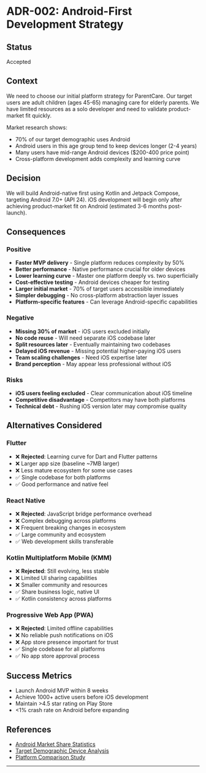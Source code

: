

# ADR-002: Android-First Development Strategy

## Status
Accepted

## Context
We need to choose our initial platform strategy for ParentCare. Our target users are adult children (ages 45-65) managing care for elderly parents. We have limited resources as a solo developer and need to validate product-market fit quickly.

Market research shows:
- 70% of our target demographic uses Android
- Android users in this age group tend to keep devices longer (2-4 years)
- Many users have mid-range Android devices ($200-400 price point)
- Cross-platform development adds complexity and learning curve

## Decision
We will build Android-native first using Kotlin and Jetpack Compose, targeting Android 7.0+ (API 24). iOS development will begin only after achieving product-market fit on Android (estimated 3-6 months post-launch).

## Consequences

### Positive
- **Faster MVP delivery** - Single platform reduces complexity by 50%
- **Better performance** - Native performance crucial for older devices
- **Lower learning curve** - Master one platform deeply vs. two superficially
- **Cost-effective testing** - Android devices cheaper for testing
- **Larger initial market** - 70% of target users accessible immediately
- **Simpler debugging** - No cross-platform abstraction layer issues
- **Platform-specific features** - Can leverage Android-specific capabilities

### Negative
- **Missing 30% of market** - iOS users excluded initially
- **No code reuse** - Will need separate iOS codebase later
- **Split resources later** - Eventually maintaining two codebases
- **Delayed iOS revenue** - Missing potential higher-paying iOS users
- **Team scaling challenges** - Need iOS expertise later
- **Brand perception** - May appear less professional without iOS

### Risks
- **iOS users feeling excluded** - Clear communication about iOS timeline
- **Competitive disadvantage** - Competitors may have both platforms
- **Technical debt** - Rushing iOS version later may compromise quality

## Alternatives Considered

### Flutter
- ❌ **Rejected**: Learning curve for Dart and Flutter patterns
- ❌ Larger app size (baseline ~7MB larger)
- ❌ Less mature ecosystem for some use cases
- ✅ Single codebase for both platforms
- ✅ Good performance and native feel

### React Native
- ❌ **Rejected**: JavaScript bridge performance overhead
- ❌ Complex debugging across platforms
- ❌ Frequent breaking changes in ecosystem
- ✅ Large community and ecosystem
- ✅ Web development skills transferable

### Kotlin Multiplatform Mobile (KMM)
- ❌ **Rejected**: Still evolving, less stable
- ❌ Limited UI sharing capabilities
- ❌ Smaller community and resources
- ✅ Share business logic, native UI
- ✅ Kotlin consistency across platforms

### Progressive Web App (PWA)
- ❌ **Rejected**: Limited offline capabilities
- ❌ No reliable push notifications on iOS
- ❌ App store presence important for trust
- ✅ Single codebase for all platforms
- ✅ No app store approval process

## Success Metrics
- Launch Android MVP within 8 weeks
- Achieve 1000+ active users before iOS development
- Maintain >4.5 star rating on Play Store
- <1% crash rate on Android before expanding

## References
- [Android Market Share Statistics](https://gs.statcounter.com/os-market-share/mobile)
- [Target Demographic Device Analysis](../research/user-demographics.md)
- [Platform Comparison Study](../research/platform-analysis.md)

---